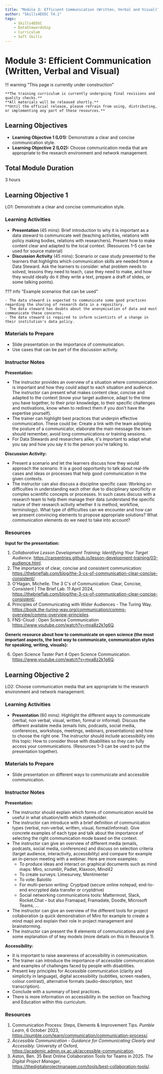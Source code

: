 ```yaml
---
title: "Module 3: Efficient Communication (Written, Verbal and Visual)"
author: "Skills4EOSC T4.1"
tags:
    - Skills4EOSC
    - DataStewardship
    - Curriculum
    - Soft Skills
---
```


# Module 3: Efficient Communication (Written, Verbal and Visual)


!!! warning "This page is currently under construction"

    **The training curriculum is currently undergoing final revisions and quality checks.**
    **All materials will be released shortly.**
    **Until the official release, please refrain from using, distributing, or implementing any part of these resources.**


## Learning Objectives

- **Learning Objective 1 (LO1):** Demonstrate a clear and concise communication style.
- **Learning Objective 2 (LO2):** Choose communication media that are appropriate to the research environment and network management.


## Total Module Duration

3 hours


## Learning Objective 1

LO1: Demonstrate a clear and concise communication style.


### Learning Activities

- **Presentation** (45 mins): Brief introduction to why it is important as a data steward to communicate well (teaching activities, relations with policy making bodies, relations with researchers). Present how to make content clear and adapted to the local context. (Resources 1&ndash;5 can be used for source material)
- **Discussion Activity** (45 mins): Scenario or case study presented to the learners that highlights which communication skills are needed from a Data Steward. Ask the learners to consider: what problem needs to solved, lessons they need to teach, case they need to make, and how they would ideally do it (they write a text, prepare a draft of slides, or some talking points).

??? info "Example scenarios that can be used"

    - The data steward is expected to communicate some good practices regarding the sharing of research data in a repository.
    - The data steward has doubts about the anonymisation of data and must communicate these concerns.
    - The data steward is required to inform scientists of a change in their institution's data policy.



### Materials to Prepare

- Slide presentation on the importance of communication.
- Use cases that can be part of the discussion activity.


### Instructor Notes

**Presentation:**

- The instructor provides an overview of a situation where communication is important and how they could adapt to each situation and audience. The instructor can present what makes content clear, concise and adapted to the context (know your target audience, adapt to the time you have together, to their prior knowledge, to their specific challenges and motivations, know when to redirect them if you don't have the expertise yourself).
- The trainer can highlight best practices that underpin effective communication. These could be: Create a link with the team adopting the posture of a communicator, elaborate the main message the team should remember, avoid long communications or training sessions.
- For Data Stewards and researchers alike, it's important to adapt what you say and how you say it to the person you're talking to.

**Discussion Activity:**

- Present a scenario and let the learners discuss how they would approach the scenario. It is a good opportunity to talk about real-life cases and ideas or processes that help good communication in the given contexts.
- The instructor can also discuss a discipline specific case: Working on difficulties in understanding each other due to disciplinary specificity or complex scientific concepts or processes. In such cases discuss with a research team to help them manage their data (understand the specific nature of their research activity whether it is method, workflow, terminology). What type of difficulties can we encounter and how can we present convincing elements to propose appropriate solutions? What communication elements do we need to take into account?


### Resources

**Input for the presentation:**

1. *Collaborative Lesson Development Training: Identifying Your Target Audience*. <https://carpentries.github.io/lesson-development-training/03-audience.html>.
2. The importance of clear, concise and consistent communication: <https://thebrieflab.com/blog/the-3-cs-of-communication-clear-concise-consistent/>.
3. O'Hagan, Michelle. The 3 C's of Communication: Clear, Concise, Consistent | The Brief Lab. 11 April 2024, <https://thebrieflab.com/blog/the-3-cs-of-communication-clear-concise-consistent/>.
4. Principles of Communicating with Wider Audiences - The Turing Way. <https://book.the-turing-way.org/communication/comms-overview/comms-overview-principles>.
5. FNS-Cloud : Open Science Communication <https://www.youtube.com/watch?v=mva8z2k1g6Q>.

**Generic resource about how to communicate on open science (the most important aspects, the best way to communicate, communication styles for speaking, writing, visuals):**

6. Open Science Taster Part 4 Open Science Communication. <https://www.youtube.com/watch?v=mva8z2k1g6Q>.



## Learning Objective 2

LO2: Choose communication media that are appropriate to the research environment and network management.


### Learning Activities

- **Presentation** (60 mins): Highlight the different ways to communicate (verbal, non verbal, visual, written, formal or informal). Discuss the different available media (emails lists, podcasts, social media, conferences, workshops, meetings, webinars, presentations) and how to choose the right one. The instructor should include accessibility into this topic: How to consider those with disabilities so they can fully access your communications. (Resources 1&ndash;3 can be used to put the presentation together).


### Materials to Prepare

- Slide presentation on different ways to communicate and accessible communication.


### Instructor Notes

**Presentation:**

- The instructor should explain which forms of communication would be useful in what situation/with which stakeholder.
- The instructor can introduce with a brief definition of communication types (verbal, non-verbal, written, visual, formal/informal). Give concrete examples of each type and talk about the importance of selecting the right communication mode based on the context.
- The instructor can give an overview of different media (emails, podcasts, social media, conferences) and discuss on selection criteria (target audience, interactivity, accessibility) and compare for example an in-person meeting with a webinar. Here are more examples:
    - To produce ideas and interact on graphical documents such as mind maps: Miro, scrumblr, Padlet, Klaxoon, Mind42
    - To create surveys: Limesurvey, Mentimenter
    - To vote: Balotilo
    - For multi-person writing: Cryptpad (secure online notepad, end-to-end encrypted data transfer or cryptdrive)
    - Social networking communications tools: Mattermost, Slack, Rocket.Chat &ndash; but also Framapad, Framadate, Doodle, Microsoft Teams, ...
- The instructor can give an overview of the different tools for project collaboration (a quick demonstration of Miro for example to create a mind map) and explain their role in project management and brainstorming.
- The instructor can present the 8 elements of communications and give some explanation of of key models (more details on this in Resource 1).

**Accessibility:**

- It is important to raise awareness of accessibility in communication.
- The trainer can introduce the importance of accessible communication and examples of challenges faced by people with disabilities.
- Present key principles for Accessible communication (clarity and simplicity in language), digital accessibility (subtitles, screen readers, colour contrast), alternative formats (audio-description, text transcription).
- Conclude with a summary of best practices.
- There is more information on accessibility in the section on Teaching and Education within this curriculum.


### Resources

1. Communication Process: Steps, Elements & Improvement Tips. *Pumble Learn*, 6 October 2023, <https://pumble.com/learn/communication/communication-process/>.
2. *Accessible Communication - Guidance for Communicating Clearly and Accessibly*. University of Oxford, <https://academic.admin.ox.ac.uk/accessible-communication>.
3. Aston, Ben. 35 Best Online Collaboration Tools for Teams in 2025. *The Digital Project Manager*, <https://thedigitalprojectmanager.com/tools/best-collaboration-tools/>.
